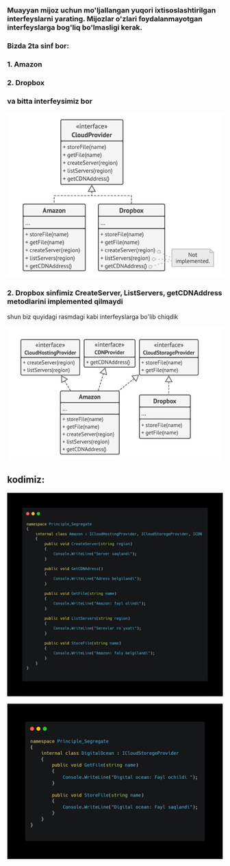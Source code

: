 
### Muayyan mijoz uchun mo'ljallangan yuqori ixtisoslashtirilgan interfeyslarni yarating. Mijozlar o'zlari foydalanmayotgan interfeyslarga bog'liq bo'lmasligi kerak.

### Bizda 2ta sinf bor:
### 1. Amazon
### 2. Dropbox

### va bitta interfeysimiz bor 

![](images/1.png)

### 2. Dropbox sinfimiz CreateServer, ListServers, getCDNAddress metodlarini implemented qilmaydi

shun biz quyidagi rasmdagi kabi interfeyslarga bo'lib chiqdik

![](images/2.png)

## kodimiz:

![](/images/3.png)

![](/images/4.png)



